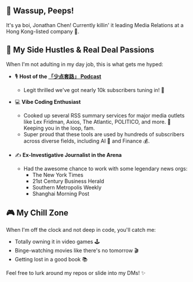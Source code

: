 ## 👋 Wassup, Peeps!

It's ya boi, Jonathan Chen! Currently killin' it leading Media Relations at a Hong Kong-listed company 🏢.

## 🚀 My Side Hustles & Real Deal Passions

When I'm not adulting in my day job, this is what gets me hyped:

* 🎙️ **Host of the [「少点套路」 Podcast](https://www.xiaoyuzhoufm.com/podcast/6693bd8837236c546e0be38c)**
    * Legit thrilled we've got nearly 10k subscribers tuning in! 🎉

* 💻 **Vibe Coding Enthusiast**
    * Cooked up several RSS summary services for major media outlets like Lex Fridman, Axios, The Atlantic, POLITICO, and more. 📰 Keeping you in the loop, fam.
    * Super proud that these tools are used by hundreds of subscribers across diverse fields, including AI 🤖 and Finance 💰.

* ✍️ **Ex-Investigative Journalist in the Arena**
    * Had the awesome chance to work with some legendary news orgs:
        * The New York Times
        * 21st Century Business Herald
        * Southern Metropolis Weekly
        * Shanghai Morning Post

## 🎮 My Chill Zone

When I'm off the clock and not deep in code, you'll catch me:

* Totally owning it in video games 🕹️
* Binge-watching movies like there's no tomorrow 🎬
* Getting lost in a good book 📚

Feel free to lurk around my repos or slide into my DMs! ✨
